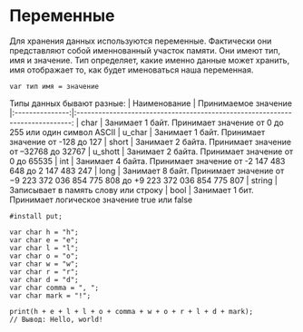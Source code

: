 # Переменные
Для хранения данных используются переменные. Фактически они представляют собой именнованный участок памяти. Они имеют тип, имя и значение.
Тип определяет, какие именно данные может хранить, 
имя отображает то, как будет именоваться наша переменная.

`var тип имя = значение`

Типы данных бывают разные:
| Наименование    | Принимаемое значение                                                         
|:---------------:|:----------------------------------------------------------------------------:
| char            | Занимает 1 байт. Принимает значение от 0 до 255 или один символ ASCII
| u_char          | Занимает 1 байт. Принимает значение от -128 до 127
| short           | Занимает 2 байта. Принимает значение от –32768 до 32767
| u_shott         | Занимает 2 байта. Принимает значение от 0 до 65535
| int             | Занимает 4 байта. Принимает значение от -2 147 483 648 до 2 147 483 247
| long            | Занимает 8 байт. Принимает значение от −9 223 372 036 854 775 808 до +9 223 372 036 854 775 807
| string          | Записывает в память слову или строку
| bool            | Занимает 1 бит. Принимает логическое значение true или false

```JS
#install put;

var char h = "h";
var char e = "e";
var char l = "l";
var char o = "o";
var char w = "w";
var char r = "r";
var char d = "d";
var char comma = ", ";
var char mark = "!";

print(h + e + l + l + o + comma + w + o + r + l + d + mark);
// Вывод: Hello, world!
```
